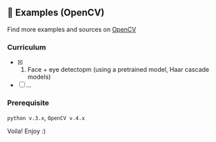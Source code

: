 ## :black_heart: Examples (OpenCV)
Find more examples and sources on [OpenCV](https://opencv.org/)

### Curriculum
- [x] 01. Face + eye detectopm (using a pretrained model, Haar cascade models)
- [ ] ...

### Prerequisite 
`python v.3.x`, `OpenCV v.4.x` 


Voila!
Enjoy :)
